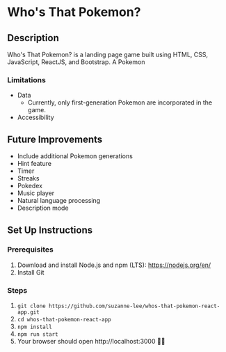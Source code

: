 # Who's That Pokemon? 

## Description

Who's That Pokemon? is a landing page game built using HTML, CSS, JavaScript, ReactJS, and Bootstrap. A Pokemon 

### Limitations 
- Data
  - Currently, only first-generation Pokemon are incorporated in the game. 
- Accessibility 

## Future Improvements 
- Include additional Pokemon generations
- Hint feature
- Timer
- Streaks 
- Pokedex 
- Music player
- Natural language processing 
- Description mode 

## Set Up Instructions 

### Prerequisites

1. Download and install Node.js and npm (LTS): https://nodejs.org/en/
2. Install Git

### Steps

1. `git clone https://github.com/suzanne-lee/whos-that-pokemon-react-app.git`
1. `cd whos-that-pokemon-react-app`
1. `npm install`
1. `npm run start`
1. Your browser should open http://localhost:3000 🥳🎉
